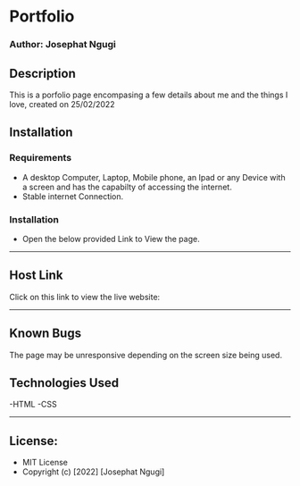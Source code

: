 # Portfolio
### Author: Josephat Ngugi
## Description
<p> This is a porfolio page encompasing a few details about me and the things I love, created on 25/02/2022</p>

## Installation
### Requirements
* A desktop Computer, Laptop, Mobile phone, an Ipad or any Device with a screen and has the capabilty of accessing the internet.
* Stable internet Connection.
### Installation
* Open the below provided Link to View the page.
-----
## Host Link
Click on this link to view the live website: 

-----
## Known Bugs
The page may be unresponsive depending on the screen size being used.
## Technologies Used
-HTML
-CSS

----
## License:
* MIT License 
* Copyright (c) [2022] [Josephat Ngugi]